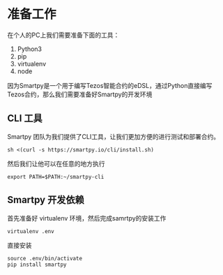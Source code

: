 # 准备工作

在个人的PC上我们需要准备下面的工具：

1. Python3 
2. pip
3. virtualenv
4. node 

因为Smartpy是一个用于编写Tezos智能合约的eDSL，通过Python直接编写Tezos合约，那么我们需要准备好Smartpy的开发环境

## CLI 工具

Smartpy 团队为我们提供了CLI工具，让我们更加方便的进行测试和部署合约。

```
sh <(curl -s https://smartpy.io/cli/install.sh)
```

然后我们让他可以在任意的地方执行

```
export PATH=$PATH:~/smartpy-cli
```

## Smartpy 开发依赖

首先准备好 virtualenv 环境，然后完成samrtpy的安装工作

```
virtualenv .env
```

直接安装 

```
source .env/bin/activate
pip install smartpy
```